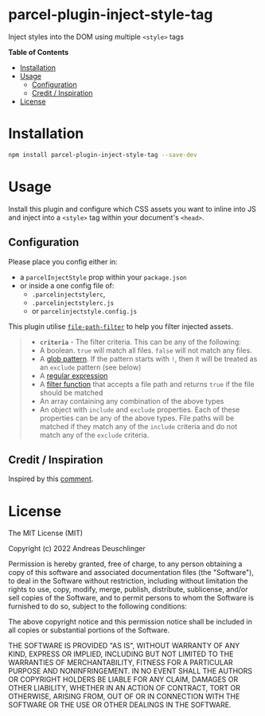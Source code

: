 # parcel-plugin-inject-style-tag

Inject styles into the DOM using multiple `<style>` tags

<!-- START doctoc generated TOC please keep comment here to allow auto update -->
<!-- DON'T EDIT THIS SECTION, INSTEAD RE-RUN doctoc TO UPDATE -->
**Table of Contents**

- [Installation](#installation)
- [Usage](#usage)
  - [Configuration](#configuration)
  - [Credit / Inspiration](#credit--inspiration)
- [License](#license)

<!-- END doctoc generated TOC please keep comment here to allow auto update -->

# Installation

```sh
npm install parcel-plugin-inject-style-tag --save-dev
```

# Usage

Install this plugin and configure which CSS assets you want to inline into JS and inject into a `<style>` tag within your document's `<head>`.

## Configuration

Please place you config either in:

- a `parcelInjectStyle` prop within your `package.json`
- or inside a one config file of:
   - `.parcelinjectstylerc`,
   - `.parcelinjectstylerc.js`
   - or `parcelinjectstyle.config.js`

This plugin utilise [`file-path-filter`](https://www.npmjs.com/package/file-path-filter?activeTab=readme#usage) to help you filter injected assets.

> - **`criteria`** - The filter criteria. This can be any of the following:
> - A boolean. `true` will match all files. `false` will not match any files.
> - A [glob pattern](https://en.wikipedia.org/wiki/Glob_(programming)). If the pattern starts with `!`, then it will be treated as an `exclude` pattern (see below)
> - A [regular expression](https://developer.mozilla.org/en-US/docs/Web/JavaScript/Reference/Global_Objects/RegExp)
> - A [filter function](https://developer.mozilla.org/en-US/docs/Web/JavaScript/Reference/Global_Objects/Array/filter#Syntax) that accepts a file path and returns `true` if the file should be matched
> - An array containing any combination of the above types
> - An object with `include` and `exclude` properties. Each of these properties can be any of the above types.  File paths will be matched if they match any of the `include` criteria and do not match any of the `exclude` criteria.

## Credit / Inspiration

Inspired by this [comment](https://github.com/parcel-bundler/parcel/issues/2864#issuecomment-481377618).

# License

The MIT License (MIT)

Copyright (c) 2022 Andreas Deuschlinger

Permission is hereby granted, free of charge, to any person obtaining a copy of this software and associated documentation files (the "Software"), to deal in the Software without restriction, including without limitation the rights to use, copy, modify, merge, publish, distribute, sublicense, and/or sell copies of the Software, and to permit persons to whom the Software is furnished to do so, subject to the following conditions:

The above copyright notice and this permission notice shall be included in all copies or substantial portions of the Software.

THE SOFTWARE IS PROVIDED "AS IS", WITHOUT WARRANTY OF ANY KIND, EXPRESS OR IMPLIED, INCLUDING BUT NOT LIMITED TO THE WARRANTIES OF MERCHANTABILITY, FITNESS FOR A PARTICULAR PURPOSE AND NONINFRINGEMENT. IN NO EVENT SHALL THE AUTHORS OR COPYRIGHT HOLDERS BE LIABLE FOR ANY CLAIM, DAMAGES OR OTHER LIABILITY, WHETHER IN AN ACTION OF CONTRACT, TORT OR OTHERWISE, ARISING FROM, OUT OF OR IN CONNECTION WITH THE SOFTWARE OR THE USE OR OTHER DEALINGS IN THE SOFTWARE.

